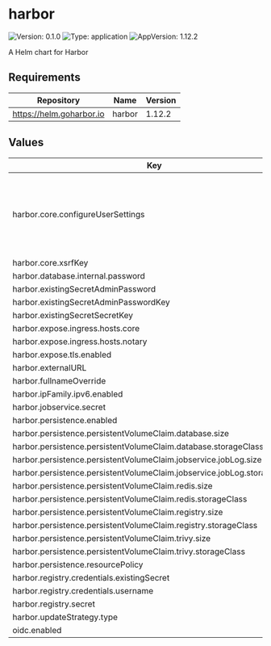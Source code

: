 # harbor

![Version: 0.1.0](https://img.shields.io/badge/Version-0.1.0-informational?style=flat-square) ![Type: application](https://img.shields.io/badge/Type-application-informational?style=flat-square) ![AppVersion: 1.12.2](https://img.shields.io/badge/AppVersion-1.12.2-informational?style=flat-square)

A Helm chart for Harbor

## Requirements

| Repository | Name | Version |
|------------|------|---------|
| https://helm.goharbor.io | harbor | 1.12.2 |

## Values

| Key | Type | Default | Description |
|-----|------|---------|-------------|
| harbor.core.configureUserSettings | string | `"{\n  \"auth_mode\": \"oidc_auth\",\n  \"oidc_name\": \"keycloak\",\n  \"oidc_endpoint\": \"https://keycloak.example.com/auth/realms/shared\",\n  \"oidc_client_id\": \"harbor\",\n  \"oidc_client_secret\": \"YOURSECRET\",\n  \"oidc_groups_claim\": \"roles\",\n  \"oidc_admin_group\": \"administrator\",\n  \"oidc_scope\": \"openid,email,profile,roles\",\n  \"oidc_auto_onboard\": \"true\",\n  \"oidc_user_claim\": \"preferred_username\"\n}\n"` |  |
| harbor.core.xsrfKey | string | `"somekey"` |  |
| harbor.database.internal.password | string | `"somesecret"` |  |
| harbor.existingSecretAdminPassword | string | `"harbor"` |  |
| harbor.existingSecretAdminPasswordKey | string | `"HARBOR_ADMIN_PASSWORD"` |  |
| harbor.existingSecretSecretKey | string | `"harbor"` |  |
| harbor.expose.ingress.hosts.core | string | `"registry.example.com"` |  |
| harbor.expose.ingress.hosts.notary | string | `"notary.example.com"` |  |
| harbor.expose.tls.enabled | bool | `false` |  |
| harbor.externalURL | string | `"https://registry.example.com"` |  |
| harbor.fullnameOverride | string | `"harbor"` |  |
| harbor.ipFamily.ipv6.enabled | bool | `false` |  |
| harbor.jobservice.secret | string | `"SomeSecret"` |  |
| harbor.persistence.enabled | bool | `true` |  |
| harbor.persistence.persistentVolumeClaim.database.size | string | `"2Gi"` |  |
| harbor.persistence.persistentVolumeClaim.database.storageClass | string | `"ebs-sc"` |  |
| harbor.persistence.persistentVolumeClaim.jobservice.jobLog.size | string | `"1Gi"` |  |
| harbor.persistence.persistentVolumeClaim.jobservice.jobLog.storageClass | string | `"ebs-sc"` |  |
| harbor.persistence.persistentVolumeClaim.redis.size | string | `"1Gi"` |  |
| harbor.persistence.persistentVolumeClaim.redis.storageClass | string | `"ebs-sc"` |  |
| harbor.persistence.persistentVolumeClaim.registry.size | string | `"30Gi"` |  |
| harbor.persistence.persistentVolumeClaim.registry.storageClass | string | `"ebs-sc"` |  |
| harbor.persistence.persistentVolumeClaim.trivy.size | string | `"5Gi"` |  |
| harbor.persistence.persistentVolumeClaim.trivy.storageClass | string | `"ebs-sc"` |  |
| harbor.persistence.resourcePolicy | string | `"keep"` |  |
| harbor.registry.credentials.existingSecret | string | `"harbor"` |  |
| harbor.registry.credentials.username | string | `"harbor_registry_user"` |  |
| harbor.registry.secret | string | `"SomeSecret"` |  |
| harbor.updateStrategy.type | string | `"Recreate"` |  |
| oidc.enabled | bool | `false` |  |

